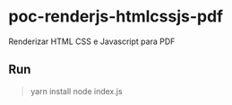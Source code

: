 # poc-renderjs-htmlcssjs-pdf
Renderizar HTML CSS e Javascript para PDF

## Run
  > yarn install
  > node index.js
